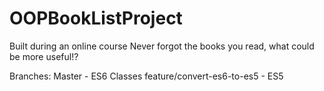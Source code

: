 # OOPBookListProject
Built during an online course
Never forgot the books you read, what could be more useful!?

Branches:
Master - ES6 Classes
feature/convert-es6-to-es5 - ES5
